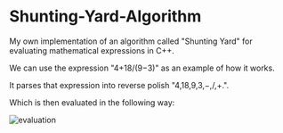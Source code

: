 # Shunting-Yard-Algorithm
My own implementation of an algorithm called "Shunting Yard" for evaluating mathematical expressions in C++.

We can use the expression "4+18/(9−3)" as an example of how it works.

It parses that expression into reverse polish "4,18,9,3,−,/,+.".

Which is then evaluated in the following way:

![evaluation](https://i.imgur.com/yE9sSM9.jpg "evaluation")
